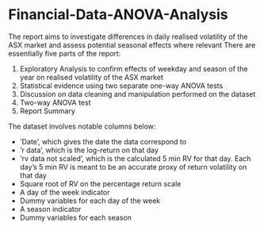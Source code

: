 # Financial-Data-ANOVA-Analysis
The report aims to investigate differences in daily realised volatility of the ASX market and assess potential seasonal effects where relevant 
There are essentially five parts of the report:
1. Exploratory Analysis to confirm effects of weekday and season of the year on realised volatility of the ASX market
2. Statistical evidence using two separate one-way ANOVA tests
3. Discussion on data cleaning and manipulation performed on the dataset
4. Two-way ANOVA test
5. Report Summary

The dataset involves notable columns below:
- ’Date’, which gives the date the data correspond to
- ’r data’, which is the log-return on that day
- ’rv data not scaled’, which is the calculated 5 min RV for that day. Each day’s 5 min RV is meant to be an accurate proxy of return volatility on that day
- Square root of RV on the percentage return scale
- A day of the week indicator
- Dummy variables for each day of the week
- A season indicator
- Dummy variables for each season
